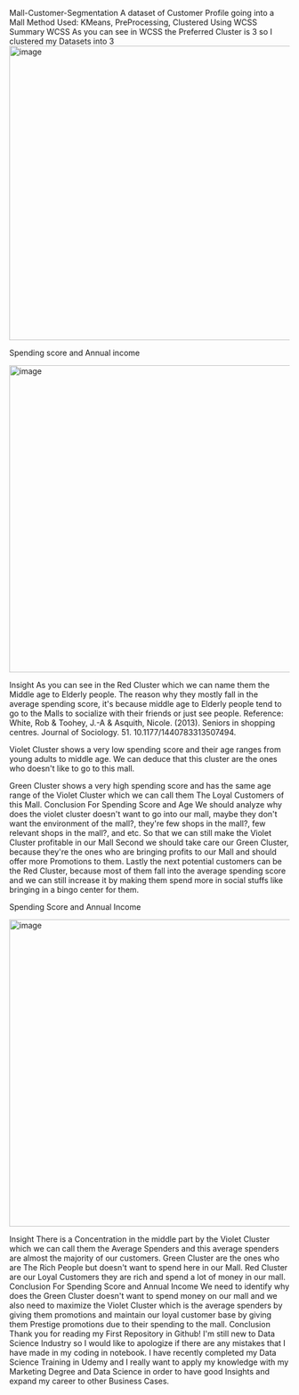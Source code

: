 Mall-Customer-Segmentation
A dataset of Customer Profile going into a Mall
Method Used: KMeans, PreProcessing, Clustered Using WCSS
Summary
WCSS
As you can see in WCSS the Preferred Cluster is 3 so I clustered my Datasets into 3
<img width="954" height="529" alt="image" src="https://github.com/user-attachments/assets/95f16c96-c6ca-4753-bda0-d6e4944b815b" />

Spending score and Annual income

<img width="975" height="552" alt="image" src="https://github.com/user-attachments/assets/5506307d-31f8-42ad-8fc6-1622b77d0850" />


Insight
As you can see in the Red Cluster which we can name them the Middle age to Elderly people.
The reason why they mostly fall in the average spending score, it's because middle age to Elderly people tend to go to the Malls to socialize with their friends or just see people.
Reference: White, Rob & Toohey, J.-A & Asquith, Nicole. (2013). Seniors in shopping centres. Journal of Sociology. 51. 10.1177/1440783313507494.

Violet Cluster shows a very low spending score and their age ranges from young adults to middle age. We can deduce that this cluster are the ones who doesn't like to go to this mall.

Green Cluster shows a very high spending score and has the same age range of the Violet Cluster which we can call them The Loyal Customers of this Mall.
Conclusion For Spending Score and Age
We should analyze why does the violet cluster doesn't want to go into our mall, maybe they don't want the environment of the mall?, they're few shops in the mall?, few relevant shops in the mall?, and etc. So that we can still make the Violet Cluster profitable in our Mall
Second we should take care our Green Cluster, because they're the ones who are bringing profits to our Mall and should offer more Promotions to them.
Lastly the next potential customers can be the Red Cluster, because most of them fall into the average spending score and we can still increase it by making them spend more in social stuffs like bringing in a bingo center for them.

Spending Score and Annual Income

<img width="975" height="552" alt="image" src="https://github.com/user-attachments/assets/e23a5dbd-9c91-449f-a24a-b05ab800c765" />


Insight
There is a Concentration in the middle part by the Violet Cluster which we can call them the Average Spenders and this average spenders are almost the majority of our customers.
Green Cluster are the ones who are The Rich People but doesn't want to spend here in our Mall. Red Cluster are our Loyal Customers they are rich and spend a lot of money in our mall.
Conclusion For Spending Score and Annual Income
We need to identify why does the Green Cluster doesn't want to spend money on our mall and we also need to maximize the Violet Cluster which is the average spenders by giving them promotions and maintain our loyal customer base by giving them Prestige promotions due to their spending to the mall.
Conclusion
Thank you for reading my First Repository in Github! I'm still new to Data Science Industry so I would like to apologize if there are any mistakes that I have made in my coding in notebook. I have recently completed my Data Science Training in Udemy and I really want to apply my knowledge with my Marketing Degree and Data Science in order to have good Insights and expand my career to other Business Cases.



